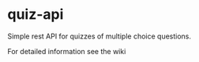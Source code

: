 # quiz-api

Simple rest API for quizzes of multiple choice questions.

For detailed information see the wiki
